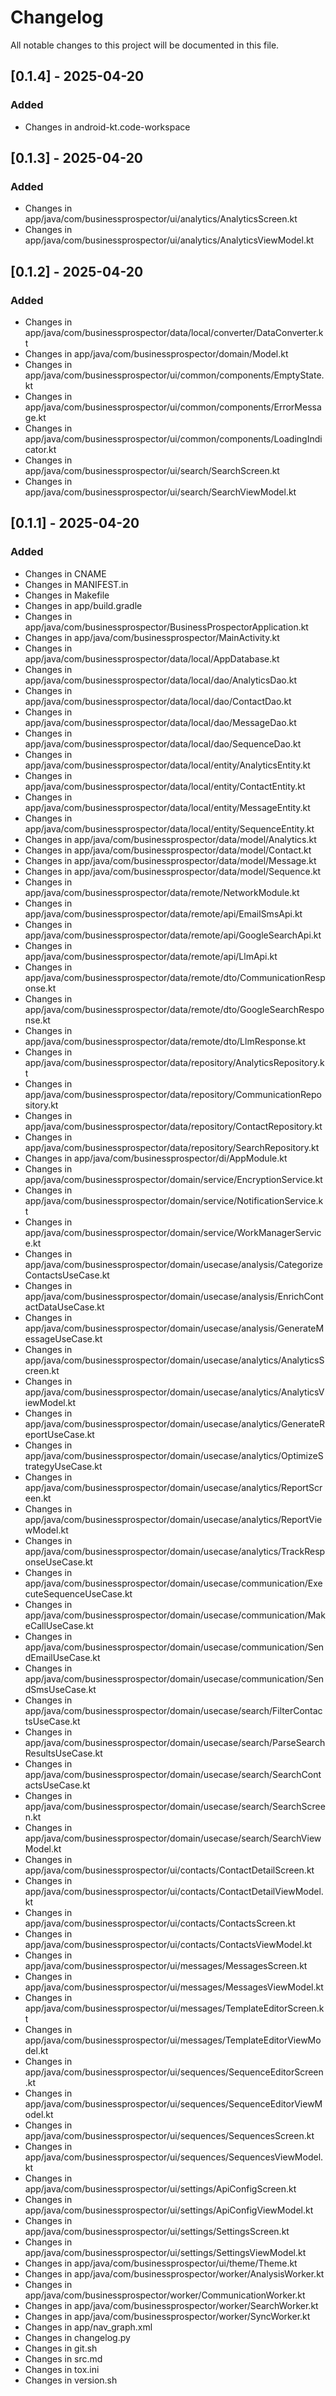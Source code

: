 # Changelog

All notable changes to this project will be documented in this file.

## [0.1.4] - 2025-04-20

### Added
- Changes in android-kt.code-workspace

## [0.1.3] - 2025-04-20

### Added
- Changes in app/java/com/businessprospector/ui/analytics/AnalyticsScreen.kt
- Changes in app/java/com/businessprospector/ui/analytics/AnalyticsViewModel.kt

## [0.1.2] - 2025-04-20

### Added
- Changes in app/java/com/businessprospector/data/local/converter/DataConverter.kt
- Changes in app/java/com/businessprospector/domain/Model.kt
- Changes in app/java/com/businessprospector/ui/common/components/EmptyState.kt
- Changes in app/java/com/businessprospector/ui/common/components/ErrorMessage.kt
- Changes in app/java/com/businessprospector/ui/common/components/LoadingIndicator.kt
- Changes in app/java/com/businessprospector/ui/search/SearchScreen.kt
- Changes in app/java/com/businessprospector/ui/search/SearchViewModel.kt

## [0.1.1] - 2025-04-20

### Added
- Changes in CNAME
- Changes in MANIFEST.in
- Changes in Makefile
- Changes in app/build.gradle
- Changes in app/java/com/businessprospector/BusinessProspectorApplication.kt
- Changes in app/java/com/businessprospector/MainActivity.kt
- Changes in app/java/com/businessprospector/data/local/AppDatabase.kt
- Changes in app/java/com/businessprospector/data/local/dao/AnalyticsDao.kt
- Changes in app/java/com/businessprospector/data/local/dao/ContactDao.kt
- Changes in app/java/com/businessprospector/data/local/dao/MessageDao.kt
- Changes in app/java/com/businessprospector/data/local/dao/SequenceDao.kt
- Changes in app/java/com/businessprospector/data/local/entity/AnalyticsEntity.kt
- Changes in app/java/com/businessprospector/data/local/entity/ContactEntity.kt
- Changes in app/java/com/businessprospector/data/local/entity/MessageEntity.kt
- Changes in app/java/com/businessprospector/data/local/entity/SequenceEntity.kt
- Changes in app/java/com/businessprospector/data/model/Analytics.kt
- Changes in app/java/com/businessprospector/data/model/Contact.kt
- Changes in app/java/com/businessprospector/data/model/Message.kt
- Changes in app/java/com/businessprospector/data/model/Sequence.kt
- Changes in app/java/com/businessprospector/data/remote/NetworkModule.kt
- Changes in app/java/com/businessprospector/data/remote/api/EmailSmsApi.kt
- Changes in app/java/com/businessprospector/data/remote/api/GoogleSearchApi.kt
- Changes in app/java/com/businessprospector/data/remote/api/LlmApi.kt
- Changes in app/java/com/businessprospector/data/remote/dto/CommunicationResponse.kt
- Changes in app/java/com/businessprospector/data/remote/dto/GoogleSearchResponse.kt
- Changes in app/java/com/businessprospector/data/remote/dto/LlmResponse.kt
- Changes in app/java/com/businessprospector/data/repository/AnalyticsRepository.kt
- Changes in app/java/com/businessprospector/data/repository/CommunicationRepository.kt
- Changes in app/java/com/businessprospector/data/repository/ContactRepository.kt
- Changes in app/java/com/businessprospector/data/repository/SearchRepository.kt
- Changes in app/java/com/businessprospector/di/AppModule.kt
- Changes in app/java/com/businessprospector/domain/service/EncryptionService.kt
- Changes in app/java/com/businessprospector/domain/service/NotificationService.kt
- Changes in app/java/com/businessprospector/domain/service/WorkManagerService.kt
- Changes in app/java/com/businessprospector/domain/usecase/analysis/CategorizeContactsUseCase.kt
- Changes in app/java/com/businessprospector/domain/usecase/analysis/EnrichContactDataUseCase.kt
- Changes in app/java/com/businessprospector/domain/usecase/analysis/GenerateMessageUseCase.kt
- Changes in app/java/com/businessprospector/domain/usecase/analytics/AnalyticsScreen.kt
- Changes in app/java/com/businessprospector/domain/usecase/analytics/AnalyticsViewModel.kt
- Changes in app/java/com/businessprospector/domain/usecase/analytics/GenerateReportUseCase.kt
- Changes in app/java/com/businessprospector/domain/usecase/analytics/OptimizeStrategyUseCase.kt
- Changes in app/java/com/businessprospector/domain/usecase/analytics/ReportScreen.kt
- Changes in app/java/com/businessprospector/domain/usecase/analytics/ReportViewModel.kt
- Changes in app/java/com/businessprospector/domain/usecase/analytics/TrackResponseUseCase.kt
- Changes in app/java/com/businessprospector/domain/usecase/communication/ExecuteSequenceUseCase.kt
- Changes in app/java/com/businessprospector/domain/usecase/communication/MakeCallUseCase.kt
- Changes in app/java/com/businessprospector/domain/usecase/communication/SendEmailUseCase.kt
- Changes in app/java/com/businessprospector/domain/usecase/communication/SendSmsUseCase.kt
- Changes in app/java/com/businessprospector/domain/usecase/search/FilterContactsUseCase.kt
- Changes in app/java/com/businessprospector/domain/usecase/search/ParseSearchResultsUseCase.kt
- Changes in app/java/com/businessprospector/domain/usecase/search/SearchContactsUseCase.kt
- Changes in app/java/com/businessprospector/domain/usecase/search/SearchScreen.kt
- Changes in app/java/com/businessprospector/domain/usecase/search/SearchViewModel.kt
- Changes in app/java/com/businessprospector/ui/contacts/ContactDetailScreen.kt
- Changes in app/java/com/businessprospector/ui/contacts/ContactDetailViewModel.kt
- Changes in app/java/com/businessprospector/ui/contacts/ContactsScreen.kt
- Changes in app/java/com/businessprospector/ui/contacts/ContactsViewModel.kt
- Changes in app/java/com/businessprospector/ui/messages/MessagesScreen.kt
- Changes in app/java/com/businessprospector/ui/messages/MessagesViewModel.kt
- Changes in app/java/com/businessprospector/ui/messages/TemplateEditorScreen.kt
- Changes in app/java/com/businessprospector/ui/messages/TemplateEditorViewModel.kt
- Changes in app/java/com/businessprospector/ui/sequences/SequenceEditorScreen.kt
- Changes in app/java/com/businessprospector/ui/sequences/SequenceEditorViewModel.kt
- Changes in app/java/com/businessprospector/ui/sequences/SequencesScreen.kt
- Changes in app/java/com/businessprospector/ui/sequences/SequencesViewModel.kt
- Changes in app/java/com/businessprospector/ui/settings/ApiConfigScreen.kt
- Changes in app/java/com/businessprospector/ui/settings/ApiConfigViewModel.kt
- Changes in app/java/com/businessprospector/ui/settings/SettingsScreen.kt
- Changes in app/java/com/businessprospector/ui/settings/SettingsViewModel.kt
- Changes in app/java/com/businessprospector/ui/theme/Theme.kt
- Changes in app/java/com/businessprospector/worker/AnalysisWorker.kt
- Changes in app/java/com/businessprospector/worker/CommunicationWorker.kt
- Changes in app/java/com/businessprospector/worker/SearchWorker.kt
- Changes in app/java/com/businessprospector/worker/SyncWorker.kt
- Changes in app/nav_graph.xml
- Changes in changelog.py
- Changes in git.sh
- Changes in src.md
- Changes in tox.ini
- Changes in version.sh

